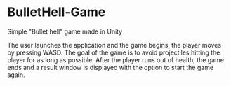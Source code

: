 # BulletHell-Game
Simple "Bullet hell" game made in Unity 

The user launches the application and the game begins, the player moves by pressing WASD. 
The goal of the game is to avoid projectiles hitting the player for as long as possible. 
After the player runs out of health, the game ends and a result window is displayed with the option to start the game again.
